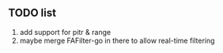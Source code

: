## TODO list

1. add support for pitr & range
2. maybe merge FAFilter-go in there to allow real-time filtering

